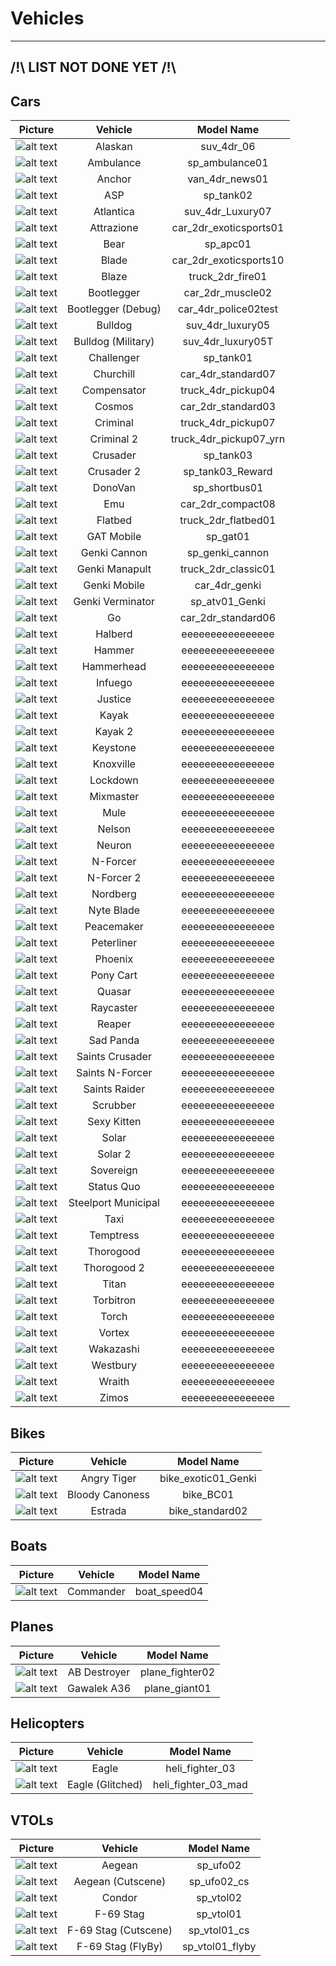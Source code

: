 # Vehicles

---

## /!\ LIST NOT DONE YET /!\

## Cars

| Picture | Vehicle | Model Name |
|:-------:|:-------:|:----------:|
| ![alt text](https://raw.githubusercontent.com/K3rhos/SR3MP-Docs/main/docs/images/vehicles/alaskan.jpg "Car") | Alaskan | suv_4dr_06 |
| ![alt text](https://raw.githubusercontent.com/K3rhos/SR3MP-Docs/main/docs/images/vehicles/ambulance.jpg "Car") | Ambulance | sp_ambulance01 |
| ![alt text](https://raw.githubusercontent.com/K3rhos/SR3MP-Docs/main/docs/images/vehicles/anchor.jpg "Car") | Anchor | van_4dr_news01 |
| ![alt text](https://raw.githubusercontent.com/K3rhos/SR3MP-Docs/main/docs/images/vehicles/asp.jpg "Car") | ASP | sp_tank02 |
| ![alt text](https://raw.githubusercontent.com/K3rhos/SR3MP-Docs/main/docs/images/vehicles/atlantica.jpg "Car") | Atlantica | suv_4dr_Luxury07 |
| ![alt text](https://raw.githubusercontent.com/K3rhos/SR3MP-Docs/main/docs/images/vehicles/attrazione.jpg "Car") | Attrazione | car_2dr_exoticsports01 |
| ![alt text](https://raw.githubusercontent.com/K3rhos/SR3MP-Docs/main/docs/images/vehicles/bear.jpg "Car") | Bear | sp_apc01 |
| ![alt text](https://raw.githubusercontent.com/K3rhos/SR3MP-Docs/main/docs/images/vehicles/blade.jpg "Car") | Blade | car_2dr_exoticsports10 |
| ![alt text](https://raw.githubusercontent.com/K3rhos/SR3MP-Docs/main/docs/images/vehicles/blaze.jpg "Car") | Blaze | truck_2dr_fire01 |
| ![alt text](https://raw.githubusercontent.com/K3rhos/SR3MP-Docs/main/docs/images/vehicles/bootlegger.jpg "Car") | Bootlegger | car_2dr_muscle02 |
| ![alt text](https://raw.githubusercontent.com/K3rhos/SR3MP-Docs/main/docs/images/vehicles/bootleggertest.jpg "Car") | Bootlegger (Debug) | car_4dr_police02test |
| ![alt text](https://raw.githubusercontent.com/K3rhos/SR3MP-Docs/main/docs/images/vehicles/bulldog.jpg "Car") | Bulldog | suv_4dr_luxury05 |
| ![alt text](https://raw.githubusercontent.com/K3rhos/SR3MP-Docs/main/docs/images/vehicles/bulldog_military.jpg "Car") | Bulldog (Military) | suv_4dr_luxury05T |
| ![alt text](https://raw.githubusercontent.com/K3rhos/SR3MP-Docs/main/docs/images/vehicles/challenger.jpg "Car") | Challenger | sp_tank01 |
| ![alt text](https://raw.githubusercontent.com/K3rhos/SR3MP-Docs/main/docs/images/vehicles/churchill.jpg "Car") | Churchill | car_4dr_standard07 |
| ![alt text](https://raw.githubusercontent.com/K3rhos/SR3MP-Docs/main/docs/images/vehicles/compensator.jpg "Car") | Compensator | truck_4dr_pickup04 |
| ![alt text](https://raw.githubusercontent.com/K3rhos/SR3MP-Docs/main/docs/images/vehicles/cosmos.jpg "Car") | Cosmos | car_2dr_standard03 |
| ![alt text](https://raw.githubusercontent.com/K3rhos/SR3MP-Docs/main/docs/images/vehicles/criminal.jpg "Car") | Criminal | truck_4dr_pickup07 |
| ![alt text](https://raw.githubusercontent.com/K3rhos/SR3MP-Docs/main/docs/images/vehicles/criminal_2.jpg "Car") | Criminal 2 | truck_4dr_pickup07_yrn |
| ![alt text](https://raw.githubusercontent.com/K3rhos/SR3MP-Docs/main/docs/images/vehicles/crusader.jpg "Car") | Crusader | sp_tank03 |
| ![alt text](https://raw.githubusercontent.com/K3rhos/SR3MP-Docs/main/docs/images/vehicles/crusader_2.jpg "Car") | Crusader 2 | sp_tank03_Reward |
| ![alt text](https://raw.githubusercontent.com/K3rhos/SR3MP-Docs/main/docs/images/vehicles/donovan.jpg "Car") | DonoVan | sp_shortbus01 |
| ![alt text](https://raw.githubusercontent.com/K3rhos/SR3MP-Docs/main/docs/images/vehicles/emu.jpg "Car") | Emu | car_2dr_compact08 |
| ![alt text](https://raw.githubusercontent.com/K3rhos/SR3MP-Docs/main/docs/images/vehicles/flatbed.jpg "Car") | Flatbed | truck_2dr_flatbed01 |
| ![alt text](https://raw.githubusercontent.com/K3rhos/SR3MP-Docs/main/docs/images/vehicles/gat_mobile.jpg "Car") | GAT Mobile | sp_gat01 |
| ![alt text](https://raw.githubusercontent.com/K3rhos/SR3MP-Docs/main/docs/images/vehicles/genki_cannon.jpg "Car") | Genki Cannon | sp_genki_cannon |
| ![alt text](https://raw.githubusercontent.com/K3rhos/SR3MP-Docs/main/docs/images/vehicles/genki_manapult.jpg "Car") | Genki Manapult | truck_2dr_classic01 |
| ![alt text](https://raw.githubusercontent.com/K3rhos/SR3MP-Docs/main/docs/images/vehicles/genki_mobile.jpg "Car") | Genki Mobile | car_4dr_genki |
| ![alt text](https://raw.githubusercontent.com/K3rhos/SR3MP-Docs/main/docs/images/vehicles/genki_verminator.jpg "Car") | Genki Verminator | sp_atv01_Genki |
| ![alt text](https://raw.githubusercontent.com/K3rhos/SR3MP-Docs/main/docs/images/vehicles/go.jpg "Car") | Go | car_2dr_standard06 |
| ![alt text](https://raw.githubusercontent.com/K3rhos/SR3MP-Docs/main/docs/images/vehicles/halberd.jpg "Car") | Halberd | eeeeeeeeeeeeeeee |
| ![alt text](https://raw.githubusercontent.com/K3rhos/SR3MP-Docs/main/docs/images/vehicles/hammer.jpg "Car") | Hammer | eeeeeeeeeeeeeeee |
| ![alt text](https://raw.githubusercontent.com/K3rhos/SR3MP-Docs/main/docs/images/vehicles/hammerhead.jpg "Car") | Hammerhead | eeeeeeeeeeeeeeee |
| ![alt text](https://raw.githubusercontent.com/K3rhos/SR3MP-Docs/main/docs/images/vehicles/infuego.jpg "Car") | Infuego | eeeeeeeeeeeeeeee |
| ![alt text](https://raw.githubusercontent.com/K3rhos/SR3MP-Docs/main/docs/images/vehicles/justice.jpg "Car") | Justice | eeeeeeeeeeeeeeee |
| ![alt text](https://raw.githubusercontent.com/K3rhos/SR3MP-Docs/main/docs/images/vehicles/kayak.jpg "Car") | Kayak | eeeeeeeeeeeeeeee |
| ![alt text](https://raw.githubusercontent.com/K3rhos/SR3MP-Docs/main/docs/images/vehicles/kayak_2.jpg "Car") | Kayak 2 | eeeeeeeeeeeeeeee |
| ![alt text](https://raw.githubusercontent.com/K3rhos/SR3MP-Docs/main/docs/images/vehicles/keystone.jpg "Car") | Keystone | eeeeeeeeeeeeeeee |
| ![alt text](https://raw.githubusercontent.com/K3rhos/SR3MP-Docs/main/docs/images/vehicles/knoxville.jpg "Car") | Knoxville | eeeeeeeeeeeeeeee |
| ![alt text](https://raw.githubusercontent.com/K3rhos/SR3MP-Docs/main/docs/images/vehicles/lockdown.jpg "Car") | Lockdown | eeeeeeeeeeeeeeee |
| ![alt text](https://raw.githubusercontent.com/K3rhos/SR3MP-Docs/main/docs/images/vehicles/mixmaster.jpg "Car") | Mixmaster | eeeeeeeeeeeeeeee |
| ![alt text](https://raw.githubusercontent.com/K3rhos/SR3MP-Docs/main/docs/images/vehicles/mule.jpg "Car") | Mule | eeeeeeeeeeeeeeee |
| ![alt text](https://raw.githubusercontent.com/K3rhos/SR3MP-Docs/main/docs/images/vehicles/nelson.jpg "Car") | Nelson | eeeeeeeeeeeeeeee |
| ![alt text](https://raw.githubusercontent.com/K3rhos/SR3MP-Docs/main/docs/images/vehicles/neuron.jpg "Car") | Neuron | eeeeeeeeeeeeeeee |
| ![alt text](https://raw.githubusercontent.com/K3rhos/SR3MP-Docs/main/docs/images/vehicles/n-forcer.jpg "Car") | N-Forcer | eeeeeeeeeeeeeeee |
| ![alt text](https://raw.githubusercontent.com/K3rhos/SR3MP-Docs/main/docs/images/vehicles/n-forcer_2.jpg "Car") | N-Forcer 2 | eeeeeeeeeeeeeeee |
| ![alt text](https://raw.githubusercontent.com/K3rhos/SR3MP-Docs/main/docs/images/vehicles/nordberg.jpg "Car") | Nordberg | eeeeeeeeeeeeeeee |
| ![alt text](https://raw.githubusercontent.com/K3rhos/SR3MP-Docs/main/docs/images/vehicles/nyte_blade.jpg "Car") | Nyte Blade | eeeeeeeeeeeeeeee |
| ![alt text](https://raw.githubusercontent.com/K3rhos/SR3MP-Docs/main/docs/images/vehicles/peacemaker.jpg "Car") | Peacemaker | eeeeeeeeeeeeeeee |
| ![alt text](https://raw.githubusercontent.com/K3rhos/SR3MP-Docs/main/docs/images/vehicles/peterliner.jpg "Car") | Peterliner | eeeeeeeeeeeeeeee |
| ![alt text](https://raw.githubusercontent.com/K3rhos/SR3MP-Docs/main/docs/images/vehicles/phoenix.jpg "Car") | Phoenix | eeeeeeeeeeeeeeee |
| ![alt text](https://raw.githubusercontent.com/K3rhos/SR3MP-Docs/main/docs/images/vehicles/pony_cart.jpg "Car") | Pony Cart | eeeeeeeeeeeeeeee |
| ![alt text](https://raw.githubusercontent.com/K3rhos/SR3MP-Docs/main/docs/images/vehicles/quasar.jpg "Car") | Quasar | eeeeeeeeeeeeeeee |
| ![alt text](https://raw.githubusercontent.com/K3rhos/SR3MP-Docs/main/docs/images/vehicles/raycaster.jpg "Car") | Raycaster | eeeeeeeeeeeeeeee |
| ![alt text](https://raw.githubusercontent.com/K3rhos/SR3MP-Docs/main/docs/images/vehicles/reaper.jpg "Car") | Reaper | eeeeeeeeeeeeeeee |
| ![alt text](https://raw.githubusercontent.com/K3rhos/SR3MP-Docs/main/docs/images/vehicles/sad_panda.jpg "Car") | Sad Panda | eeeeeeeeeeeeeeee |
| ![alt text](https://raw.githubusercontent.com/K3rhos/SR3MP-Docs/main/docs/images/vehicles/saints_crusader.jpg "Car") | Saints Crusader | eeeeeeeeeeeeeeee |
| ![alt text](https://raw.githubusercontent.com/K3rhos/SR3MP-Docs/main/docs/images/vehicles/saints_n-forcer.jpg "Car") | Saints N-Forcer | eeeeeeeeeeeeeeee |
| ![alt text](https://raw.githubusercontent.com/K3rhos/SR3MP-Docs/main/docs/images/vehicles/saints_raider.jpg "Car") | Saints Raider | eeeeeeeeeeeeeeee |
| ![alt text](https://raw.githubusercontent.com/K3rhos/SR3MP-Docs/main/docs/images/vehicles/scrubber.jpg "Car") | Scrubber | eeeeeeeeeeeeeeee |
| ![alt text](https://raw.githubusercontent.com/K3rhos/SR3MP-Docs/main/docs/images/vehicles/sexy_kitten.jpg "Car") | Sexy Kitten | eeeeeeeeeeeeeeee |
| ![alt text](https://raw.githubusercontent.com/K3rhos/SR3MP-Docs/main/docs/images/vehicles/solar.jpg "Car") | Solar | eeeeeeeeeeeeeeee |
| ![alt text](https://raw.githubusercontent.com/K3rhos/SR3MP-Docs/main/docs/images/vehicles/solar_2.jpg "Car") | Solar 2 | eeeeeeeeeeeeeeee |
| ![alt text](https://raw.githubusercontent.com/K3rhos/SR3MP-Docs/main/docs/images/vehicles/sovereign.jpg "Car") | Sovereign | eeeeeeeeeeeeeeee |
| ![alt text](https://raw.githubusercontent.com/K3rhos/SR3MP-Docs/main/docs/images/vehicles/status_quo.jpg "Car") | Status Quo | eeeeeeeeeeeeeeee |
| ![alt text](https://raw.githubusercontent.com/K3rhos/SR3MP-Docs/main/docs/images/vehicles/steelport_municipal.jpg "Car") | Steelport Municipal | eeeeeeeeeeeeeeee |
| ![alt text](https://raw.githubusercontent.com/K3rhos/SR3MP-Docs/main/docs/images/vehicles/taxi.jpg "Car") | Taxi | eeeeeeeeeeeeeeee |
| ![alt text](https://raw.githubusercontent.com/K3rhos/SR3MP-Docs/main/docs/images/vehicles/temptress.jpg "Car") | Temptress | eeeeeeeeeeeeeeee |
| ![alt text](https://raw.githubusercontent.com/K3rhos/SR3MP-Docs/main/docs/images/vehicles/thorogood.jpg "Car") | Thorogood | eeeeeeeeeeeeeeee |
| ![alt text](https://raw.githubusercontent.com/K3rhos/SR3MP-Docs/main/docs/images/vehicles/thorogood_2.jpg "Car") | Thorogood 2 | eeeeeeeeeeeeeeee |
| ![alt text](https://raw.githubusercontent.com/K3rhos/SR3MP-Docs/main/docs/images/vehicles/titan.jpg "Car") | Titan | eeeeeeeeeeeeeeee |
| ![alt text](https://raw.githubusercontent.com/K3rhos/SR3MP-Docs/main/docs/images/vehicles/torbitron.jpg "Car") | Torbitron | eeeeeeeeeeeeeeee |
| ![alt text](https://raw.githubusercontent.com/K3rhos/SR3MP-Docs/main/docs/images/vehicles/torch.jpg "Car") | Torch | eeeeeeeeeeeeeeee |
| ![alt text](https://raw.githubusercontent.com/K3rhos/SR3MP-Docs/main/docs/images/vehicles/vortex.jpg "Car") | Vortex | eeeeeeeeeeeeeeee |
| ![alt text](https://raw.githubusercontent.com/K3rhos/SR3MP-Docs/main/docs/images/vehicles/wakazashi.jpg "Car") | Wakazashi | eeeeeeeeeeeeeeee |
| ![alt text](https://raw.githubusercontent.com/K3rhos/SR3MP-Docs/main/docs/images/vehicles/westbury.jpg "Car") | Westbury | eeeeeeeeeeeeeeee |
| ![alt text](https://raw.githubusercontent.com/K3rhos/SR3MP-Docs/main/docs/images/vehicles/wraith.jpg "Car") | Wraith | eeeeeeeeeeeeeeee |
| ![alt text](https://raw.githubusercontent.com/K3rhos/SR3MP-Docs/main/docs/images/vehicles/zimos.jpg "Car") | Zimos | eeeeeeeeeeeeeeee |

## Bikes

| Picture | Vehicle | Model Name |
|:-------:|:-------:|:----------:|
| ![alt text](https://raw.githubusercontent.com/K3rhos/SR3MP-Docs/main/docs/images/vehicles/angry_tiger.jpg "Bike") | Angry Tiger | bike_exotic01_Genki |
| ![alt text](https://raw.githubusercontent.com/K3rhos/SR3MP-Docs/main/docs/images/vehicles/bloody_canoness.jpg "Bike") | Bloody Canoness | bike_BC01 |
| ![alt text](https://raw.githubusercontent.com/K3rhos/SR3MP-Docs/main/docs/images/vehicles/estrada.jpg "Bike") | Estrada | bike_standard02 |

## Boats

| Picture | Vehicle | Model Name |
|:-------:|:-------:|:----------:|
| ![alt text](https://raw.githubusercontent.com/K3rhos/SR3MP-Docs/main/docs/images/vehicles/commander.jpg "Boat") | Commander | boat_speed04 |

## Planes

| Picture | Vehicle | Model Name |
|:-------:|:-------:|:----------:|
| ![alt text](https://raw.githubusercontent.com/K3rhos/SR3MP-Docs/main/docs/images/vehicles/ab_destroyer.jpg "Plane") | AB Destroyer | plane_fighter02 |
| ![alt text](https://raw.githubusercontent.com/K3rhos/SR3MP-Docs/main/docs/images/vehicles/gawalek_a36.jpg "Plane") | Gawalek A36 | plane_giant01 |

## Helicopters

| Picture | Vehicle | Model Name |
|:-------:|:-------:|:----------:|
| ![alt text](https://raw.githubusercontent.com/K3rhos/SR3MP-Docs/main/docs/images/vehicles/eagle.jpg "Heli") | Eagle | heli_fighter_03 |
| ![alt text](https://raw.githubusercontent.com/K3rhos/SR3MP-Docs/main/docs/images/vehicles/eagle_glitched.jpg "Heli") | Eagle (Glitched) | heli_fighter_03_mad |

## VTOLs

| Picture | Vehicle | Model Name |
|:-------:|:-------:|:----------:|
| ![alt text](https://raw.githubusercontent.com/K3rhos/SR3MP-Docs/main/docs/images/vehicles/aegean.jpg "VTOL") | Aegean | sp_ufo02 |
| ![alt text](https://raw.githubusercontent.com/K3rhos/SR3MP-Docs/main/docs/images/vehicles/aegean.jpg "VTOL") | Aegean (Cutscene) | sp_ufo02_cs |
| ![alt text](https://raw.githubusercontent.com/K3rhos/SR3MP-Docs/main/docs/images/vehicles/condor_vtol.jpg "VTOL") | Condor | sp_vtol02 |
| ![alt text](https://raw.githubusercontent.com/K3rhos/SR3MP-Docs/main/docs/images/vehicles/f-69_vtol_stag.jpg "VTOL") | F-69 Stag | sp_vtol01 |
| ![alt text](https://raw.githubusercontent.com/K3rhos/SR3MP-Docs/main/docs/images/vehicles/f-69_vtol_stag_cutscene.jpg "VTOL") | F-69 Stag (Cutscene) | sp_vtol01_cs |
| ![alt text](https://raw.githubusercontent.com/K3rhos/SR3MP-Docs/main/docs/images/vehicles/f-69_vtol_stag_flyby.jpg "VTOL") | F-69 Stag (FlyBy) | sp_vtol01_flyby |

